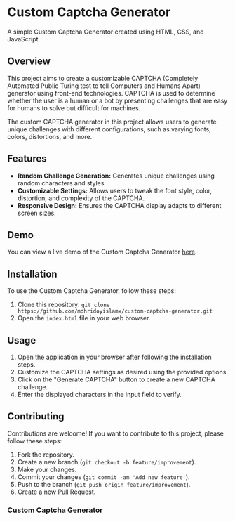 # Custom Captcha Generator

A simple Custom Captcha Generator created using HTML, CSS, and JavaScript.

## Overview

This project aims to create a customizable CAPTCHA (Completely Automated Public Turing test to tell Computers and Humans Apart) generator using front-end technologies. CAPTCHA is used to determine whether the user is a human or a bot by presenting challenges that are easy for humans to solve but difficult for machines.

The custom CAPTCHA generator in this project allows users to generate unique challenges with different configurations, such as varying fonts, colors, distortions, and more.

## Features

- **Random Challenge Generation:** Generates unique challenges using random characters and styles.
- **Customizable Settings:** Allows users to tweak the font style, color, distortion, and complexity of the CAPTCHA.
- **Responsive Design:** Ensures the CAPTCHA display adapts to different screen sizes.

## Demo

You can view a live demo of the Custom Captcha Generator [here](https://mdhridoyislamx.github.io/Custom-Captcha-Generator/).


## Installation

To use the Custom Captcha Generator, follow these steps:

1. Clone this repository: `git clone https://github.com/mdhridoyislamx/custom-captcha-generator.git`
2. Open the `index.html` file in your web browser.

## Usage

1. Open the application in your browser after following the installation steps.
2. Customize the CAPTCHA settings as desired using the provided options.
3. Click on the "Generate CAPTCHA" button to create a new CAPTCHA challenge.
4. Enter the displayed characters in the input field to verify.

## Contributing

Contributions are welcome! If you want to contribute to this project, please follow these steps:

1. Fork the repository.
2. Create a new branch (`git checkout -b feature/improvement`).
3. Make your changes.
4. Commit your changes (`git commit -am 'Add new feature'`).
5. Push to the branch (`git push origin feature/improvement`).
6. Create a new Pull Request.

### Custom Captcha Generator
